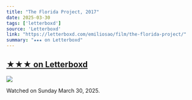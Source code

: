 ```yaml
---
title: "The Florida Project, 2017"
date: 2025-03-30
tags: ['letterboxd']
source: 'Letterboxd'
link: "https://letterboxd.com/emiliosao/film/the-florida-project/"
summary: "★★★ on Letterboxd"
---
```


## [★★★ on Letterboxd](https://letterboxd.com/emiliosao/film/the-florida-project/)

<p><img src="https://a.ltrbxd.com/resized/film-poster/3/2/8/5/3/8/328538-the-florida-project-0-600-0-900-crop.jpg?v=60e095aa65" /></p>
<p>Watched on Sunday March 30, 2025.</p>